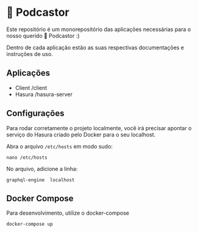 # 🦫 Podcastor

Este repositório é um monorepositório das aplicações necessárias para o nosso querido 🦫 Podcastor :)

Dentro de cada aplicação estão as suas respectivas documentações e instruções de uso.

## Aplicações

- Client /client
- Hasura /hasura-server

## Configurações

Para rodar corretamente o projeto localmente, você irá precisar apontar o serviço do Hasura criado pelo Docker para o seu localhost.

Abra o arquivo `/etc/hosts` em modo sudo:

```
nano /etc/hosts
```

No arquivo, adicione a linha:

```
graphql-engine  localhost
```

## Docker Compose

Para desenvolvimento, utilize o docker-compose

```
docker-compose up
```